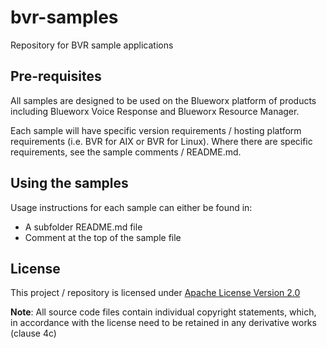 # bvr-samples
Repository for BVR sample applications

## Pre-requisites

All samples are designed to be used on the Blueworx platform of products including Blueworx Voice Response and Blueworx Resource Manager.

Each sample will have specific version requirements / hosting platform requirements (i.e. BVR for AIX or BVR for Linux). Where there are specific requirements, see the sample comments / README.md.

## Using the samples

Usage instructions for each sample can either be found in:
* A subfolder README.md file
* Comment at the top of the sample file

## License
This project / repository is licensed under [Apache License Version 2.0](LICENSE)

**Note**: All source code files contain individual copyright statements, which, in accordance with the license need to be retained in any derivative works (clause 4c)

